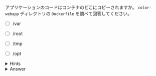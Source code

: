 アプリケーションのコードはコンテナのどこにコピーされますか。
`color-webapp` ディレクトリの `Dockerfile` を調べて回答してください。

- [ ] /var
- [ ] /root
- [ ] /tmp
- [ ] /opt 


<details>
  <summary>Hints</summary>

`color-webapp/Dockerfile` を参照して `COPY` のアーギュメントを確認します。

</details>

<details>
  <summary>Answer</summary>

/opt

</details>